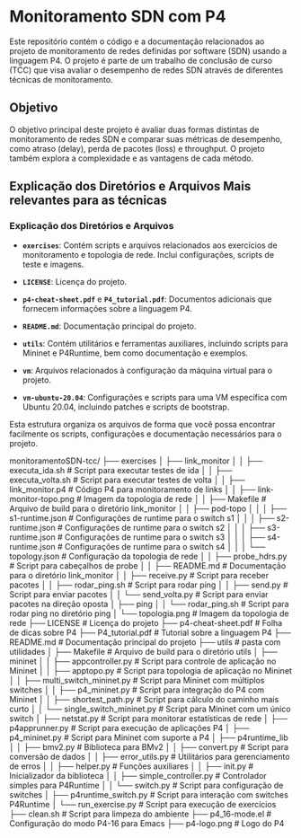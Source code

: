 # Monitoramento SDN com P4

Este repositório contém o código e a documentação relacionados ao projeto de monitoramento de redes definidas por software (SDN) usando a linguagem P4. O projeto é parte de um trabalho de conclusão de curso (TCC) que visa avaliar o desempenho de redes SDN através de diferentes técnicas de monitoramento.

## Objetivo

O objetivo principal deste projeto é avaliar duas formas distintas de monitoramento de redes SDN e comparar suas métricas de desempenho, como atraso (delay), perda de pacotes (loss) e throughput. O projeto também explora a complexidade e as vantagens de cada método.

## Explicação dos Diretórios e Arquivos Mais relevantes para as técnicas

### Explicação dos Diretórios e Arquivos

- **`exercises`**: Contém scripts e arquivos relacionados aos exercícios de monitoramento e topologia de rede. Inclui configurações, scripts de teste e imagens.

- **`LICENSE`**: Licença do projeto.

- **`p4-cheat-sheet.pdf`** e **`P4_tutorial.pdf`**: Documentos adicionais que fornecem informações sobre a linguagem P4.

- **`README.md`**: Documentação principal do projeto.

- **`utils`**: Contém utilitários e ferramentas auxiliares, incluindo scripts para Mininet e P4Runtime, bem como documentação e exemplos.

- **`vm`**: Arquivos relacionados à configuração da máquina virtual para o projeto.

- **`vm-ubuntu-20.04`**: Configurações e scripts para uma VM específica com Ubuntu 20.04, incluindo patches e scripts de bootstrap.

Esta estrutura organiza os arquivos de forma que você possa encontrar facilmente os scripts, configurações e documentação necessários para o projeto.


monitoramentoSDN-tcc/
├── exercises
│ ├── link_monitor
│ │ ├── executa_ida.sh # Script para executar testes de ida
│ │ ├── executa_volta.sh # Script para executar testes de volta
│ │ ├── link_monitor.p4 # Código P4 para monitoramento de links
│ │ ├── link-monitor-topo.png # Imagem da topologia de rede
│ │ ├── Makefile # Arquivo de build para o diretório link_monitor
│ │ ├── pod-topo
│ │ │ ├── s1-runtime.json # Configurações de runtime para o switch s1
│ │ │ ├── s2-runtime.json # Configurações de runtime para o switch s2
│ │ │ ├── s3-runtime.json # Configurações de runtime para o switch s3
│ │ │ ├── s4-runtime.json # Configurações de runtime para o switch s4
│ │ │ └── topology.json # Configuração da topologia de rede
│ │ ├── probe_hdrs.py # Script para cabeçalhos de probe
│ │ ├── README.md # Documentação para o diretório link_monitor
│ │ ├── receive.py # Script para receber pacotes
│ │ ├── rodar_ping.sh # Script para rodar ping
│ │ ├── send.py # Script para enviar pacotes
│ │ └── send_volta.py # Script para enviar pacotes na direção oposta
│ ├── ping
│ │ └── rodar_ping.sh # Script para rodar ping no diretório ping
│ └── topologia.png # Imagem da topologia de rede
├── LICENSE # Licença do projeto
├── p4-cheat-sheet.pdf # Folha de dicas sobre P4
├── P4_tutorial.pdf # Tutorial sobre a linguagem P4
├── README.md # Documentação principal do projeto
├── utils # pasta com utilidades
│ ├── Makefile # Arquivo de build para o diretório utils
│ ├── mininet
│ │ ├── appcontroller.py # Script para controle de aplicação no Mininet
│ │ ├── apptopo.py # Script para topologia de aplicação no Mininet
│ │ ├── multi_switch_mininet.py # Script para Mininet com múltiplos switches
│ │ ├── p4_mininet.py # Script para integração do P4 com Mininet
│ │ ├── shortest_path.py # Script para cálculo do caminho mais curto
│ │ └── single_switch_mininet.py # Script para Mininet com um único switch
│ ├── netstat.py # Script para monitorar estatísticas de rede
│ ├── p4apprunner.py # Script para execução de aplicações P4
│ ├── p4_mininet.py # Script para Mininet com suporte a P4
│ ├── p4runtime_lib
│ │ ├── bmv2.py # Biblioteca para BMv2
│ │ ├── convert.py # Script para conversão de dados
│ │ ├── error_utils.py # Utilitários para gerenciamento de erros
│ │ ├── helper.py # Funções auxiliares
│ │ ├── init.py # Inicializador da biblioteca
│ │ ├── simple_controller.py # Controlador simples para P4Runtime
│ │ └── switch.py # Script para configuração de switches
│ ├── p4runtime_switch.py # Script para interação com switches P4Runtime
│ └── run_exercise.py # Script para execução de exercícios
├── clean.sh # Script para limpeza do ambiente
├── p4_16-mode.el # Configuração do modo P4-16 para Emacs
├── p4-logo.png # Logo do P4
